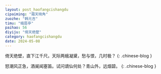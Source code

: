 ```yaml
---
layout: post_haofangcishangdu
cipaiming: "霜天晓角"
zuozhe: "韩元吉"
timu: "蛾眉亭"
paihao: 56
diyiju: "倚天绝壁"
category: haofangcishangdu
date: 2024-05-08
---
```


倚天绝壁，直下江千尺。天际两蛾凝黛，愁与恨，几时极？
{: .chinese-blog }

怒潮风正急，酒阑闻塞笛。试问谪仙何处？青山外，远烟碧。
{: .chinese-blog }
